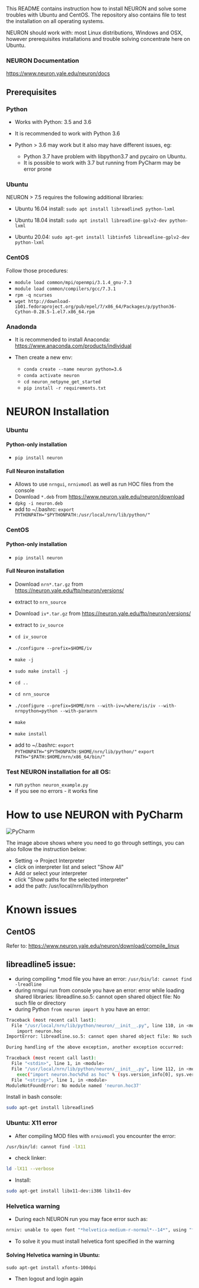This README contains instruction how to install NEURON and solve some troubles with Ubuntu and CentOS.
The repository also contains file to test the installation on all operating systems.

NEURON should work with: most Linux distributions, Windows and OSX, however prerequisites 
installations and trouble solving concentrate here on Ubuntu.

### NEURON Documentation
https://www.neuron.yale.edu/neuron/docs

## Prerequisites

### Python

* Works with Python: 3.5 and 3.6 
* It is recommended to work with Python 3.6

* Python > 3.6 may work but it also may have different issues, eg: 
  * Python 3.7 have problem with libpython3.7 and pycairo on Ubuntu. 
  * It is possible to work with 3.7 but running from PyCharm may be error prone

### Ubuntu
NEURON > 7.5 requires the following additional libraries:
* Ubuntu 16.04 install:
  `sudo apt install libreadline5 python-lxml`

* Ubuntu 18.04 install:
  `sudo apt install libreadline-gplv2-dev python-lxml`
 
* Ubuntu 20.04:
  `sudo apt-get install libtinfo5 libreadline-gplv2-dev python-lxml`

### CentOS
Follow those procedures:
* `module load common/mpi/openmpi/3.1.4_gnu-7.3`
* `module load common/compilers/gcc/7.3.1`
* `rpm -q ncurses`
* `wget http://download-ib01.fedoraproject.org/pub/epel/7/x86_64/Packages/p/python36-Cython-0.28.5-1.el7.x86_64.rpm`

### Anadonda

* It is recommended to install Anaconda: https://www.anaconda.com/products/individual

* Then create a new env:
  * `conda create --name neuron python=3.6`
  * `conda activate neuron`
  * `cd neuron_netpyne_get_started`
  * `pip install -r requirements.txt`

# NEURON Installation

### Ubuntu

#### Python-only installation
* `pip install neuron`

#### Full Neuron installation
* Allows to use `nrngui`, `nrnivmodl` as well as run HOC files from the console
* Download `*.deb` from https://www.neuron.yale.edu/neuron/download
* `dpkg -i neuron.deb`
* add to ~/.bashrc: 
`export PYTHONPATH="$PYTHONPATH:/usr/local/nrn/lib/python/"`

### CentOS

#### Python-only installation
* `pip install neuron`

#### Full Neuron installation
* Download `nrn*.tar.gz` from https://neuron.yale.edu/ftp/neuron/versions/
* extract to `nrn_source`
* Download `iv*.tar.gz` from https://neuron.yale.edu/ftp/neuron/versions/
* extract to `iv_source`
* `cd iv_source`
* `./configure --prefix=$HOME/iv`
* `make -j`
* `sudo make install -j`
* `cd ..`

* `cd nrn_source`
* `./configure --prefix=$HOME/nrn --with-iv=/where/is/iv --with-nrnpython=python --with-paranrn`
* `make`
* `make install`
* add to ~/.bashrc: 
`export PYTHONPATH="$PYTHONPATH:$HOME/nrn/lib/python/"`
`export PATH="$PATH:$HOME/nrn/x86_64/bin/"`

### Test NEURON installation for all OS:
  * run `python neuron_example.py`
  * if you see no errors - it works fine

# How to use NEURON with PyCharm

![PyCharm](add_path_to_pycharm.png)

The image above shows where you need to go through settings, you can also follow the instruction below: 
  * Setting -> Project Interpreter
  * click on interpreter list and select "Show All"
  * Add or select your interpreter 
  * click "Show paths for the selected interpreter"
  * add the path: /usr/local/nrn/lib/python

# Known issues

## CentOS 
Refer to: https://www.neuron.yale.edu/neuron/download/compile_linux

## libreadline5 issue:
  * during compiling *.mod file you have an error: `/usr/bin/ld: cannot find -lreadline`
  * during nrngui run from console you have an error: error while loading shared libraries: libreadline.so.5: cannot open shared object file: No such file or directory
  * during Python `from neuron import h` you have an error:
  ```bash
  Traceback (most recent call last):
    File "/usr/local/nrn/lib/python/neuron/__init__.py", line 110, in <module>
      import neuron.hoc
  ImportError: libreadline.so.5: cannot open shared object file: No such file or directory

  During handling of the above exception, another exception occurred:

  Traceback (most recent call last):
    File "<stdin>", line 1, in <module>
    File "/usr/local/nrn/lib/python/neuron/__init__.py", line 112, in <module>
      exec("import neuron.hoc%d%d as hoc" % (sys.version_info[0], sys.version_info[1]))
    File "<string>", line 1, in <module>
  ModuleNotFoundError: No module named 'neuron.hoc37'
  ```
  
  Install in bash console:
  ```bash
  sudo apt-get install libreadline5
  ```

### Ubuntu: X11 error
  * After compiling MOD files with `nrnivmodl` you encounter the error:
  ```bash
  /usr/bin/ld: cannot find -lX11
  ```
  * check linker:
  ```bash
  ld -lX11 --verbose
  ```
  
  * Install:
  ```bash
  sudo apt-get install libx11-dev:i386 libx11-dev
  ```
  
### Helvetica warning
  * During each NEURON run you may face error such as: 
  ```bash
  nrniv: unable to open font "*helvetica-medium-r-normal*--14*", using "fixed"
  ```
  
  * To solve it you must install helvetica font specified in the warning
  
#### Solving Helvetica warning in Ubuntu:
  ```
  sudo apt-get install xfonts-100dpi
  ```
  * Then logout and login again
